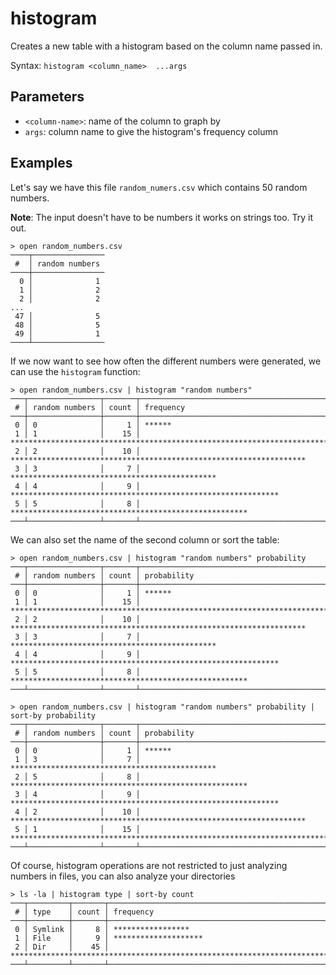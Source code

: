 # histogram

Creates a new table with a histogram based on the column name passed in.

Syntax: `histogram <column_name>  ...args`

## Parameters

* `<column-name>`: name of the column to graph by
* `args`: column name to give the histogram's frequency column

## Examples

Let's say we have this file `random_numers.csv` which contains 50 random numbers.

**Note**: The input doesn't have to be numbers it works on strings too. Try it out.

```shell
> open random_numbers.csv
────┬────────────────
 #  │ random numbers
────┼────────────────
  0 │              1
  1 │              2
  2 │              2
...
 47 │              5
 48 │              5
 49 │              1
────┴────────────────
```

If we now want to see how often the different numbers were generated, we can use the `histogram` function:

```shell
> open random_numbers.csv | histogram "random numbers"
───┬────────────────┬───────┬──────────────────────────────────────────────────────────────────────────────────────────────────────
 # │ random numbers │ count │ frequency
───┼────────────────┼───────┼──────────────────────────────────────────────────────────────────────────────────────────────────────
 0 │ 0              │     1 │ ******
 1 │ 1              │    15 │ ****************************************************************************************************
 2 │ 2              │    10 │ ******************************************************************
 3 │ 3              │     7 │ **********************************************
 4 │ 4              │     9 │ ************************************************************
 5 │ 5              │     8 │ *****************************************************
───┴────────────────┴───────┴──────────────────────────────────────────────────────────────────────────────────────────────────────
```

We can also set the name of the second column or sort the table:

```shell
> open random_numbers.csv | histogram "random numbers" probability
───┬────────────────┬───────┬──────────────────────────────────────────────────────────────────────────────────────────────────────
 # │ random numbers │ count │ probability
───┼────────────────┼───────┼──────────────────────────────────────────────────────────────────────────────────────────────────────
 0 │ 0              │     1 │ ******
 1 │ 1              │    15 │ ****************************************************************************************************
 2 │ 2              │    10 │ ******************************************************************
 3 │ 3              │     7 │ **********************************************
 4 │ 4              │     9 │ ************************************************************
 5 │ 5              │     8 │ *****************************************************
───┴────────────────┴───────┴──────────────────────────────────────────────────────────────────────────────────────────────────────

```

```shell
> open random_numbers.csv | histogram "random numbers" probability | sort-by probability
───┬────────────────┬───────┬──────────────────────────────────────────────────────────────────────────────────────────────────────
 # │ random numbers │ count │ probability
───┼────────────────┼───────┼──────────────────────────────────────────────────────────────────────────────────────────────────────
 0 │ 0              │     1 │ ******
 1 │ 3              │     7 │ **********************************************
 2 │ 5              │     8 │ *****************************************************
 3 │ 4              │     9 │ ************************************************************
 4 │ 2              │    10 │ ******************************************************************
 5 │ 1              │    15 │ ****************************************************************************************************
───┴────────────────┴───────┴──────────────────────────────────────────────────────────────────────────────────────────────────────

```

Of course, histogram operations are not restricted to just analyzing numbers in files, you can also analyze your directories

```shell
> ls -la | histogram type | sort-by count
───┬─────────┬───────┬──────────────────────────────────────────────────────────────────────────────────────────────────────
 # │ type    │ count │ frequency
───┼─────────┼───────┼──────────────────────────────────────────────────────────────────────────────────────────────────────
 0 │ Symlink │     8 │ *****************
 1 │ File    │     9 │ ********************
 2 │ Dir     │    45 │ ****************************************************************************************************
───┴─────────┴───────┴──────────────────────────────────────────────────────────────────────────────────────────────────────
```
